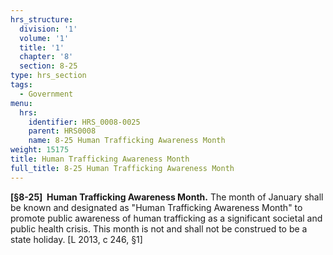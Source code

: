 ```yaml
---
hrs_structure:
  division: '1'
  volume: '1'
  title: '1'
  chapter: '8'
  section: 8-25
type: hrs_section
tags:
  - Government
menu:
  hrs:
    identifier: HRS_0008-0025
    parent: HRS0008
    name: 8-25 Human Trafficking Awareness Month
weight: 15175
title: Human Trafficking Awareness Month
full_title: 8-25 Human Trafficking Awareness Month
---
```

**[§8-25]  Human Trafficking Awareness Month.** The month of January shall be known and designated as "Human Trafficking Awareness Month" to promote public awareness of human trafficking as a significant societal and public health crisis. This month is not and shall not be construed to be a state holiday. [L 2013, c 246, §1]